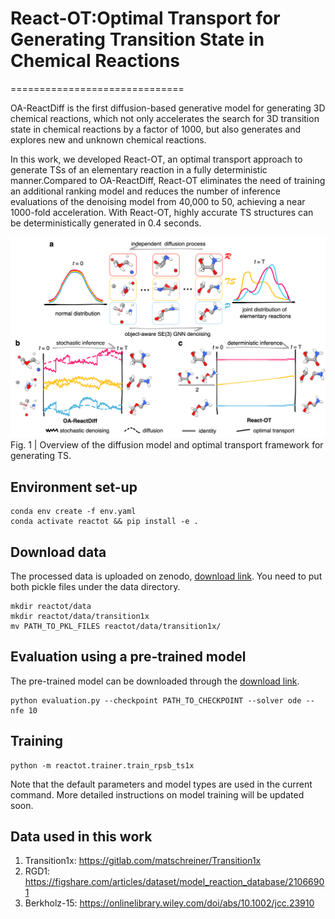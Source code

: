 # React-OT:Optimal Transport for Generating Transition State in Chemical Reactions
==============================

OA-ReactDiff is the first diffusion-based generative model for generating 3D chemical reactions, which not only accelerates the search for 3D transition state in chemical reactions by a factor of 1000, but also generates and explores new and unknown chemical reactions. 

In this work, we developed React-OT, an optimal transport approach to generate TSs of an elementary reaction in a fully deterministic manner.Compared to OA-ReactDiff, React-OT eliminates the need of training an additional ranking model and reduces the number of inference evaluations of the denoising model from 40,000 to 50, achieving a near 1000-fold acceleration. With React-OT, highly accurate TS structures can be deterministically generated in 0.4 seconds.

![image](https://github.com/deepprinciple/react-ot/blob/main/reactot/Figures/figure1.jpg)
Fig. 1 | Overview of the diffusion model and optimal transport framework for generating TS.

## Environment set-up
```
conda env create -f env.yaml
conda activate reactot && pip install -e .
```

## Download data
The processed data is uploaded on zenodo, [download link](https://zenodo.org/records/13131875). You need to put both pickle files under the data directory.

```
mkdir reactot/data
mkdir reactot/data/transition1x
mv PATH_TO_PKL_FILES reactot/data/transition1x/
```

## Evaluation using a pre-trained model
The pre-trained model can be downloaded through the [download link](https://zenodo.org/records/13131875).
```
python evaluation.py --checkpoint PATH_TO_CHECKPOINT --solver ode --nfe 10
``` 

## Training
```
python -m reactot.trainer.train_rpsb_ts1x
```
Note that the default parameters and model types are used in the current command. More detailed instructions on model training will be updated soon.

## Data used in this work
1. Transition1x: https://gitlab.com/matschreiner/Transition1x
2. RGD1: https://figshare.com/articles/dataset/model_reaction_database/21066901
3. Berkholz-15: https://onlinelibrary.wiley.com/doi/abs/10.1002/jcc.23910
